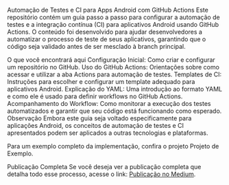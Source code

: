 Automação de Testes e CI para Apps Android com GitHub Actions
Este repositório contém um guia passo a passo para configurar a automação de testes e a integração contínua (CI) para aplicativos Android usando GitHub Actions. O conteúdo foi desenvolvido para ajudar desenvolvedores a automatizar o processo de teste de seus aplicativos, garantindo que o código seja validado antes de ser mesclado à branch principal.

O que você encontrará aqui
Configuração Inicial: Como criar e configurar um repositório no GitHub.
Uso do GitHub Actions: Orientações sobre como acessar e utilizar a aba Actions para automação de testes.
Templates de CI: Instruções para escolher e configurar um template adequado para aplicativos Android.
Explicação do YAML: Uma introdução ao formato YAML e como ele é usado para definir workflows no GitHub Actions.
Acompanhamento do Workflow: Como monitorar a execução dos testes automatizados e garantir que seu código está funcionando como esperado.
Observação
Embora este guia seja voltado especificamente para aplicações Android, os conceitos de automação de testes e CI apresentados podem ser aplicados a outras tecnologias e plataformas.

Para um exemplo completo da implementação, confira o projeto Projeto de Exemplo.

Publicação Completa
Se você deseja ver a publicação completa que detalha todo esse processo, acesse o link: [Publicação no Medium](https://medium.com/@marcelo_luiz17/configurando-automa%C3%A7%C3%A3o-de-testes-e-ci-para-apps-android-com-github-actions-049e679f8840).
